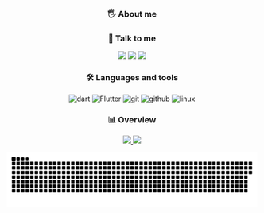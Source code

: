 <div align="center">
  <h3>🖐 About me<h3>
    <p></P>
</div>
    
<div align="center">
    <h3>📩 Talk to me</h3>
    <a href="https://discord.gg/TYNw4X9M" target="_blank"><img src="https://img.shields.io/badge/Discord-7289DA?style=for-the-badge&logo=discord&logoColor=white" target="_blank"></a> 
    <a href = "mailto:contategabrielctt@gmail.com"><img src="https://img.shields.io/badge/Gmail-D14836?style=for-the-badge&logo=gmail&logoColor=white" target="_blank"></a>
    <a href="https://www.linkedin.com/in/coutinho-gabriel/" target="_blank"><img src="https://img.shields.io/badge/-LinkedIn-%230077B5?style=for-the-badge&logo=linkedin&logoColor=white" target="_blank"></a>
</div>
    
<div align="center">
  <h3>🛠 Languages and tools</h3>
    <img align="center" alt="dart" height="30" width="40" src="https://cdn.jsdelivr.net/gh/devicons/devicon/icons/dart/dart-original.svg">
    <img align="center" alt="Flutter" height="30" width="40" src="https://cdn.jsdelivr.net/gh/devicons/devicon/icons/flutter/flutter-original.svg">
    <img align="center" alt="git" height="30" width="40" src="https://cdn.jsdelivr.net/gh/devicons/devicon/icons/git/git-original.svg">
    <img align="center" alt="github" height="30" width="40" src="https://cdn.jsdelivr.net/gh/devicons/devicon/icons/github/github-original.svg">
    <img align="center" alt="linux" height="30" width="40" src="https://cdn.jsdelivr.net/gh/devicons/devicon/icons/linux/linux-original.svg">
</div>

<div align="center">
  <h3>📊 Overview</h3>
    <a href="https://github.com/coutinho-gabriel">
     <img height="135em" src="https://github-readme-stats.vercel.app/api?username=coutinho-gabriel&show_icons=true&theme=tokyonight&include_all_commits=true&count_private=true"/>
      <img height="135em" src="https://github-readme-stats.vercel.app/api/top-langs/?username=coutinho-gabriel&layout=compact&langs_count=7&theme=tokyonight"/>
</div>

<div align="center">

  ![Snake animation](https://github.com/coutinho-gabriel/coutinho-gabriel/blob/output/github-contribution-grid-snake.svg)

</div>
